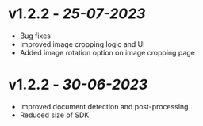 # **v1.2.2** - *25-07-2023*
- Bug fixes
- Improved image cropping logic and UI
- Added image rotation option on image cropping page

# **v1.2.2** - *30-06-2023*
- Improved document detection and post-processing
- Reduced size of SDK

